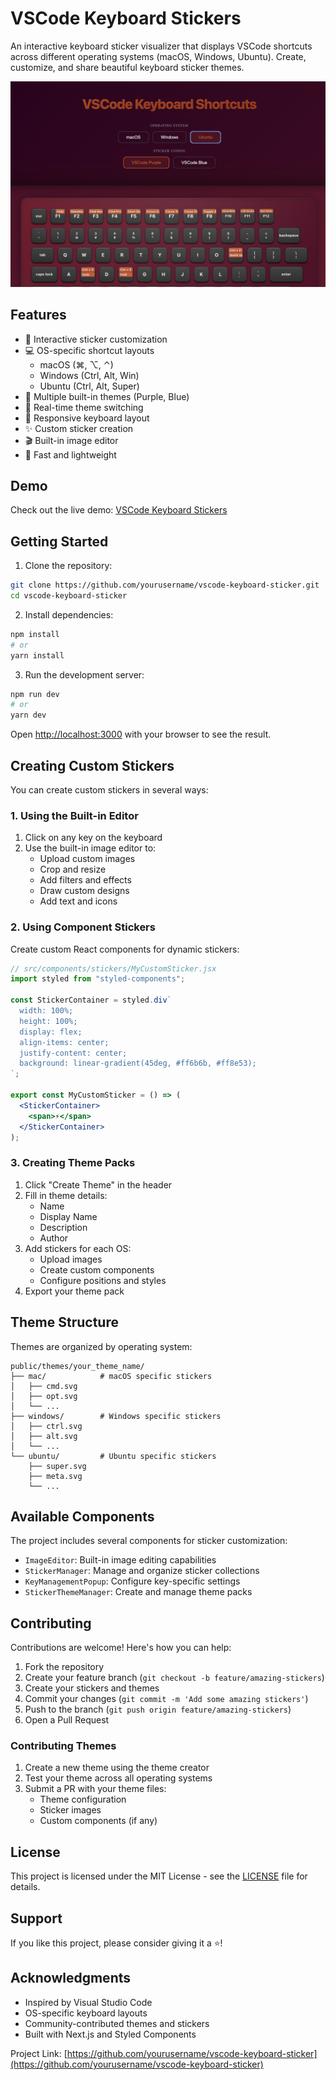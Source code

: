 # VSCode Keyboard Stickers

An interactive keyboard sticker visualizer that displays VSCode shortcuts across different operating systems (macOS, Windows, Ubuntu). Create, customize, and share beautiful keyboard sticker themes.

![VSCode Keyboard Stickers](./images/preview.png)

## Features

- 🎨 Interactive sticker customization
- 💻 OS-specific shortcut layouts
  - macOS (⌘, ⌥, ⌃)
  - Windows (Ctrl, Alt, Win)
  - Ubuntu (Ctrl, Alt, Super)
- 🎯 Multiple built-in themes (Purple, Blue)
- 🔄 Real-time theme switching
- 📱 Responsive keyboard layout
- ✨ Custom sticker creation
- 🎬 Built-in image editor
- 🚀 Fast and lightweight

## Demo

Check out the live demo: [VSCode Keyboard Stickers](https://vscode-keyboard-sticker.vercel.app)

## Getting Started

1. Clone the repository:

```bash
git clone https://github.com/yourusername/vscode-keyboard-sticker.git
cd vscode-keyboard-sticker
```

2. Install dependencies:

```bash
npm install
# or
yarn install
```

3. Run the development server:

```bash
npm run dev
# or
yarn dev
```

Open [http://localhost:3000](http://localhost:3000) with your browser to see the result.

## Creating Custom Stickers

You can create custom stickers in several ways:

### 1. Using the Built-in Editor

1. Click on any key on the keyboard
2. Use the built-in image editor to:
   - Upload custom images
   - Crop and resize
   - Add filters and effects
   - Draw custom designs
   - Add text and icons

### 2. Using Component Stickers

Create custom React components for dynamic stickers:

```jsx
// src/components/stickers/MyCustomSticker.jsx
import styled from "styled-components";

const StickerContainer = styled.div`
  width: 100%;
  height: 100%;
  display: flex;
  align-items: center;
  justify-content: center;
  background: linear-gradient(45deg, #ff6b6b, #ff8e53);
`;

export const MyCustomSticker = () => (
  <StickerContainer>
    <span>⚡️</span>
  </StickerContainer>
);
```

### 3. Creating Theme Packs

1. Click "Create Theme" in the header
2. Fill in theme details:
   - Name
   - Display Name
   - Description
   - Author
3. Add stickers for each OS:
   - Upload images
   - Create custom components
   - Configure positions and styles
4. Export your theme pack

## Theme Structure

Themes are organized by operating system:

```
public/themes/your_theme_name/
├── mac/            # macOS specific stickers
│   ├── cmd.svg
│   ├── opt.svg
│   └── ...
├── windows/        # Windows specific stickers
│   ├── ctrl.svg
│   ├── alt.svg
│   └── ...
└── ubuntu/         # Ubuntu specific stickers
    ├── super.svg
    ├── meta.svg
    └── ...
```

## Available Components

The project includes several components for sticker customization:

- `ImageEditor`: Built-in image editing capabilities
- `StickerManager`: Manage and organize sticker collections
- `KeyManagementPopup`: Configure key-specific settings
- `StickerThemeManager`: Create and manage theme packs

## Contributing

Contributions are welcome! Here's how you can help:

1. Fork the repository
2. Create your feature branch (`git checkout -b feature/amazing-stickers`)
3. Create your stickers and themes
4. Commit your changes (`git commit -m 'Add some amazing stickers'`)
5. Push to the branch (`git push origin feature/amazing-stickers`)
6. Open a Pull Request

### Contributing Themes

1. Create a new theme using the theme creator
2. Test your theme across all operating systems
3. Submit a PR with your theme files:
   - Theme configuration
   - Sticker images
   - Custom components (if any)

## License

This project is licensed under the MIT License - see the [LICENSE](LICENSE) file for details.

## Support

If you like this project, please consider giving it a ⭐️!

## Acknowledgments

- Inspired by Visual Studio Code
- OS-specific keyboard layouts
- Community-contributed themes and stickers
- Built with Next.js and Styled Components

Project Link: [https://github.com/yourusername/vscode-keyboard-sticker](https://github.com/yourusername/vscode-keyboard-sticker)
